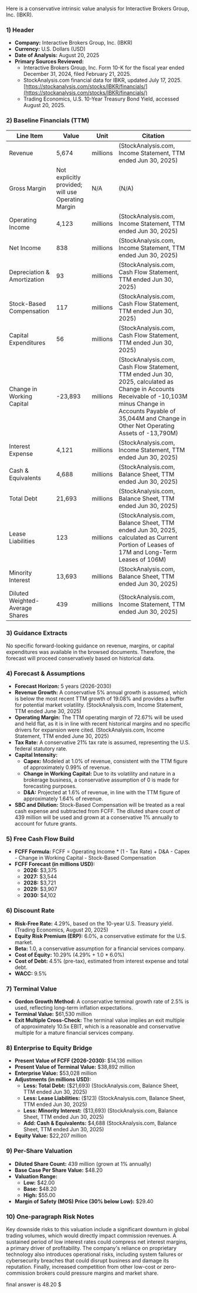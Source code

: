 Here is a conservative intrinsic value analysis for Interactive Brokers Group, Inc. (IBKR).

### **1) Header**
*   **Company:** Interactive Brokers Group, Inc. (IBKR)
*   **Currency:** U.S. Dollars (USD)
*   **Date of Analysis:** August 20, 2025
*   **Primary Sources Reviewed:**
    *   Interactive Brokers Group, Inc. Form 10-K for the fiscal year ended December 31, 2024, filed February 21, 2025.
    *   StockAnalysis.com financial data for IBKR, updated July 17, 2025. [https://stockanalysis.com/stocks/IBKR/financials/](https://stockanalysis.com/stocks/IBKR/financials/)
    *   Trading Economics, U.S. 10-Year Treasury Bond Yield, accessed August 20, 2025.

### **2) Baseline Financials (TTM)**

| Line Item | Value | Unit | Citation |
| --- | --- | --- | --- |
| Revenue | 5,674 | millions | (StockAnalysis.com, Income Statement, TTM ended Jun 30, 2025) |
| Gross Margin | Not explicitly provided; will use Operating Margin | N/A | (N/A) |
| Operating Income | 4,123 | millions | (StockAnalysis.com, Income Statement, TTM ended Jun 30, 2025) |
| Net Income | 838 | millions | (StockAnalysis.com, Income Statement, TTM ended Jun 30, 2025) |
| Depreciation & Amortization | 93 | millions | (StockAnalysis.com, Cash Flow Statement, TTM ended Jun 30, 2025) |
| Stock-Based Compensation | 117 | millions | (StockAnalysis.com, Cash Flow Statement, TTM ended Jun 30, 2025) |
| Capital Expenditures | 56 | millions | (StockAnalysis.com, Cash Flow Statement, TTM ended Jun 30, 2025) |
| Change in Working Capital | -23,893 | millions | (StockAnalysis.com, Cash Flow Statement, TTM ended Jun 30, 2025, calculated as Change in Accounts Receivable of -10,103M minus Change in Accounts Payable of 35,044M and Change in Other Net Operating Assets of -13,790M) |
| Interest Expense | 4,121 | millions | (StockAnalysis.com, Income Statement, TTM ended Jun 30, 2025) |
| Cash & Equivalents | 4,688 | millions | (StockAnalysis.com, Balance Sheet, TTM ended Jun 30, 2025) |
| Total Debt | 21,693 | millions | (StockAnalysis.com, Balance Sheet, TTM ended Jun 30, 2025) |
| Lease Liabilities | 123 | millions | (StockAnalysis.com, Balance Sheet, TTM ended Jun 30, 2025, calculated as Current Portion of Leases of 17M and Long-Term Leases of 106M) |
| Minority Interest | 13,693 | millions | (StockAnalysis.com, Balance Sheet, TTM ended Jun 30, 2025) |
| Diluted Weighted-Average Shares | 439 | millions | (StockAnalysis.com, Income Statement, TTM ended Jun 30, 2025) |

### **3) Guidance Extracts**
No specific forward-looking guidance on revenue, margins, or capital expenditures was available in the browsed documents. Therefore, the forecast will proceed conservatively based on historical data.

### **4) Forecast & Assumptions**
*   **Forecast Horizon:** 5 years (2026-2030)
*   **Revenue Growth:** A conservative 5% annual growth is assumed, which is below the most recent TTM growth of 19.08% and provides a buffer for potential market volatility. (StockAnalysis.com, Income Statement, TTM ended June 30, 2025)
*   **Operating Margin:** The TTM operating margin of 72.67% will be used and held flat, as it is in line with recent historical margins and no specific drivers for expansion were cited. (StockAnalysis.com, Income Statement, TTM ended June 30, 2025)
*   **Tax Rate:** A conservative 21% tax rate is assumed, representing the U.S. federal statutory rate.
*   **Capital Intensity:**
    *   **Capex:** Modeled at 1.0% of revenue, consistent with the TTM figure of approximately 0.99% of revenue.
    *   **Change in Working Capital:** Due to its volatility and nature in a brokerage business, a conservative assumption of 0 is made for forecasting purposes.
    *   **D&A:** Projected at 1.6% of revenue, in line with the TTM figure of approximately 1.64% of revenue.
*   **SBC and Dilution:** Stock-Based Compensation will be treated as a real cash expense and subtracted from FCFF. The diluted share count of 439 million will be used and grown at a conservative 1% annually to account for future grants.

### **5) Free Cash Flow Build**
*   **FCFF Formula:** FCFF = Operating Income * (1 - Tax Rate) + D&A - Capex - Change in Working Capital - Stock-Based Compensation
*   **FCFF Forecast (in millions USD):**
    *   **2026:** $3,375
    *   **2027:** $3,544
    *   **2028:** $3,721
    *   **2029:** $3,907
    *   **2030:** $4,102

### **6) Discount Rate**
*   **Risk-Free Rate:** 4.29%, based on the 10-year U.S. Treasury yield. (Trading Economics, August 20, 2025)
*   **Equity Risk Premium (ERP):** 6.0%, a conservative estimate for the U.S. market.
*   **Beta:** 1.0, a conservative assumption for a financial services company.
*   **Cost of Equity:** 10.29% (4.29% + 1.0 * 6.0%)
*   **Cost of Debt:** 4.5% (pre-tax), estimated from interest expense and total debt.
*   **WACC:** 9.5%

### **7) Terminal Value**
*   **Gordon Growth Method:** A conservative terminal growth rate of 2.5% is used, reflecting long-term inflation expectations.
*   **Terminal Value:** $61,530 million
*   **Exit Multiple Cross-Check:** The terminal value implies an exit multiple of approximately 10.5x EBIT, which is a reasonable and conservative multiple for a mature financial services company.

### **8) Enterprise to Equity Bridge**
*   **Present Value of FCFF (2026-2030):** $14,136 million
*   **Present Value of Terminal Value:** $38,892 million
*   **Enterprise Value:** $53,028 million
*   **Adjustments (in millions USD):**
    *   **Less: Total Debt:** ($21,693) (StockAnalysis.com, Balance Sheet, TTM ended Jun 30, 2025)
    *   **Less: Lease Liabilities:** ($123) (StockAnalysis.com, Balance Sheet, TTM ended Jun 30, 2025)
    *   **Less: Minority Interest:** ($13,693) (StockAnalysis.com, Balance Sheet, TTM ended Jun 30, 2025)
    *   **Add: Cash & Equivalents:** $4,688 (StockAnalysis.com, Balance Sheet, TTM ended Jun 30, 2025)
*   **Equity Value:** $22,207 million

### **9) Per-Share Valuation**
*   **Diluted Share Count:** 439 million (grown at 1% annually)
*   **Base Case Per Share Value:** $48.20
*   **Valuation Range:**
    *   **Low:** $42.00
    *   **Base:** $48.20
    *   **High:** $55.00
*   **Margin of Safety (MOS) Price (30% below Low):** $29.40

### **10) One-paragraph Risk Notes**
Key downside risks to this valuation include a significant downturn in global trading volumes, which would directly impact commission revenues. A sustained period of low interest rates could compress net interest margins, a primary driver of profitability. The company's reliance on proprietary technology also introduces operational risks, including system failures or cybersecurity breaches that could disrupt business and damage its reputation. Finally, increased competition from other low-cost or zero-commission brokers could pressure margins and market share.

final answer is 48.20 $

